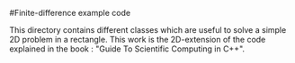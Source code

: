 #Finite-difference example code

This directory contains different classes which are useful to solve a simple 2D problem in a rectangle.
This work is the 2D-extension of the code explained in the book : "Guide To Scientific Computing in C++".

